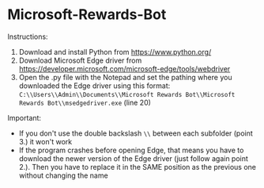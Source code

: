 # Microsoft-Rewards-Bot

Instructions:
1. Download and install Python from https://www.python.org/
2. Download Microsoft Edge driver from https://developer.microsoft.com/microsoft-edge/tools/webdriver
3. Open the .py file with the Notepad and set the pathing where you downloaded the Edge driver using this format: `C:\\Users\\Admin\\Documents\\Microsoft Rewards Bot\\Microsoft Rewards Bot\\msedgedriver.exe` (line 20)

Important:
- If you don't use the double backslash `\\` between each subfolder (point 3.) it won't work
- If the program crashes before opening Edge, that means you have to download the newer version of the Edge driver (just follow again point 2.). Then you have to replace it in the SAME position as the previous one without changing the name
